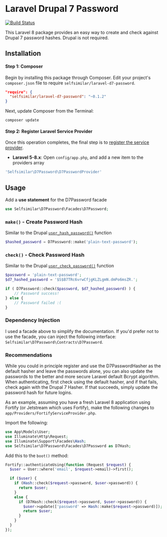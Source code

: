 Laravel Drupal 7 Password
===================

[![Build Status](https://travis-ci.org/selfsimilar/laravel-d7-password.svg?branch=main)](https://travis-ci.org/selfsimilar/laravel-d7-password)

This Laravel 8 package provides an easy way to create and check against Drupal 7
password hashes. Drupal is not required.


Installation
------------

#### Step 1: Composer

Begin by installing this package through Composer. Edit your project's
`composer.json` file to require `selfsimilar/laravel-d7-password`.

```json
"require": {
  "selfsimilar/laravel-d7-password": "~0.1.2"
}
```

Next, update Composer from the Terminal:

```shell
composer update
```

#### Step 2: Register Laravel Service Provider

Once this operation completes, the final step is to
[register the service provider](https://laravel.com/docs/8.x/providers#registering-providers).

* **Laravel 5-8.x**: Open `config/app.php`, and add a new item to the providers array

```php
'Selfsimilar\D7Password\D7PasswordProvider'
```


Usage
-----

Add a **use statement** for the D7Password facade

```php
use Selfsimilar\D7Password\Facades\D7Password;
```

### `make()` - Create Password Hash

Similar to the Drupal
[`user_hash_password()`](https://api.drupal.org/api/drupal/includes%21password.inc/function/user_hash_password/7.x) function

```php
$hashed_password = D7Password::make('plain-text-password');
```

### `check()` - Check Password Hash

Similar to the Drupal
[`user_check_password()`](https://api.drupal.org/api/drupal/includes%21password.inc/function/user_check_password/7.x) function

```php
$password = 'plain-text-password';
$d7_hashed_password = '$S$B7TRc6vrwCfjgKLZLgmN.dmPo6msZR.';

if ( D7Password::check($password, $d7_hashed_password) ) {
    // Password success!
} else {
    // Password failed :(
}
```

### Dependency Injection

I used a facade above to simplify the documentation. If you'd prefer not to use
the facade, you can inject the following interface: `Selfsimilar\D7Password\Contracts\D7Password`.

### Recommendations

While you could in principle register and use the D7PasswordHasher as the default hasher and leave the passwords alone, you can also update the passwords to the better and more secure Laravel default Bcrypt algorithm. When authenticating, first check using the default hasher, and if that fails, check again with the Drupal 7 Hasher. If that succeeds, simply update the password hash for future logins.

As an example, assuming you have a fresh Laravel 8 application using Fortify (or Jetstream which uses Fortify), make the following changes to `app/Providers/FortifyServiceProvider.php`.

Import the following:

```php
use App\Models\User;
use Illuminate\Http\Request;
use Illuminate\Support\Facades\Hash;
use Selfsimilar\D7Password\Facades\D7Password as D7Hash;
```

Add this to the `boot()` method:

```php
Fortify::authenticateUsing(function (Request $request) {
  $user = User::where('email', $request->email)->first();

  if ($user) {
    if (Hash::check($request->password, $user->password)) {
      return $user;
    }
    else {
      if (D7Hash::check($request->password, $user->password)) {
        $user->update(['password' => Hash::make($request->password)]);
        return $user;
      }
    }
  }
});
```